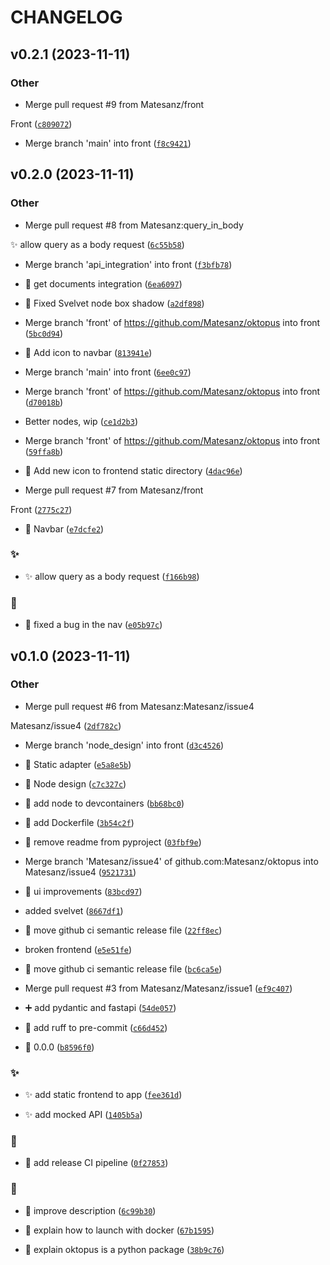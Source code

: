 # CHANGELOG



## v0.2.1 (2023-11-11)

### Other

* Merge pull request #9 from Matesanz/front

Front ([`c809072`](https://github.com/Matesanz/oktopus/commit/c8090726309ad3584286c4aa023b89647548688c))

* Merge branch &#39;main&#39; into front ([`f8c9421`](https://github.com/Matesanz/oktopus/commit/f8c94219fb4aa2bb8fc4b633219cd48753585cff))


## v0.2.0 (2023-11-11)

### Other

* Merge pull request #8 from Matesanz:query_in_body

✨ allow query as a body request ([`6c55b58`](https://github.com/Matesanz/oktopus/commit/6c55b58b86c515cdd23b10b40b265427ec8ffbbf))

* Merge branch &#39;api_integration&#39; into front ([`f3bfb78`](https://github.com/Matesanz/oktopus/commit/f3bfb7887dd89cf34e25097d1b632ba83943a13f))

* 🚧 get documents integration ([`6ea6097`](https://github.com/Matesanz/oktopus/commit/6ea6097ebd7d4a93679734cbb4abf3c5311e8d13))

* 💄 Fixed Svelvet node box shadow ([`a2df898`](https://github.com/Matesanz/oktopus/commit/a2df89802f8935d3abcfe00476bc82e9708f84d2))

* Merge branch &#39;front&#39; of https://github.com/Matesanz/oktopus into front ([`5bc0d94`](https://github.com/Matesanz/oktopus/commit/5bc0d94ad95ffa43580f68428b48f1b5758ac3cc))

* 💄 Add icon to navbar ([`813941e`](https://github.com/Matesanz/oktopus/commit/813941ebfd3de7938dae2f4ad7431695fe3acc96))

* Merge branch &#39;main&#39; into front ([`6ee0c97`](https://github.com/Matesanz/oktopus/commit/6ee0c97a5335e3409aefef4e9fbbfb194bc33a6d))

* Merge branch &#39;front&#39; of https://github.com/Matesanz/oktopus into front ([`d70018b`](https://github.com/Matesanz/oktopus/commit/d70018b6d31716dc184cb55f5e2acb3c496708d4))

* Better nodes, wip ([`ce1d2b3`](https://github.com/Matesanz/oktopus/commit/ce1d2b3e0e00167e1e7926211850663f72a4e8f6))

* Merge branch &#39;front&#39; of https://github.com/Matesanz/oktopus into front ([`59ffa8b`](https://github.com/Matesanz/oktopus/commit/59ffa8be33eb5bc762674ce206f655895bc25a93))

* 🍱 Add new icon to frontend static directory ([`4dac96e`](https://github.com/Matesanz/oktopus/commit/4dac96e24f74c2c155d912b70e899bb82b76b214))

* Merge pull request #7 from Matesanz/front

Front ([`2775c27`](https://github.com/Matesanz/oktopus/commit/2775c2729ec523e520950e673d9aacc5cc1ea195))

* 💄 Navbar ([`e7dcfe2`](https://github.com/Matesanz/oktopus/commit/e7dcfe2261d9c2a809b31331315201b1f5083cc8))

### ✨

* ✨ allow query as a body request ([`f166b98`](https://github.com/Matesanz/oktopus/commit/f166b980f31da8c840c40461b0931aa1a1ce3eeb))

### 🐛

* 🐛 fixed a bug in the nav ([`e05b97c`](https://github.com/Matesanz/oktopus/commit/e05b97c14048aba55e000d0888348a4bb4c13bb1))


## v0.1.0 (2023-11-11)

### Other

* Merge pull request #6 from Matesanz:Matesanz/issue4

Matesanz/issue4 ([`2df782c`](https://github.com/Matesanz/oktopus/commit/2df782cbd9dda3fe5af00f8277320c2599757bd1))

* Merge branch &#39;node_design&#39; into front ([`d3c4526`](https://github.com/Matesanz/oktopus/commit/d3c4526e1f32748aae2316594082df932ae66454))

* 🔧 Static adapter ([`e5a8e5b`](https://github.com/Matesanz/oktopus/commit/e5a8e5b43e34f5e9e8c9036ec068b1aa304a8a07))

* 🚧 Node design ([`c7c327c`](https://github.com/Matesanz/oktopus/commit/c7c327ca5e815bef2df879a71d8eabd28dd87b49))

* 🔧 add node to devcontainers ([`bb68bc0`](https://github.com/Matesanz/oktopus/commit/bb68bc06c76b53b1fa7aafba3706caeacfadf82c))

* 🔧 add Dockerfile ([`3b54c2f`](https://github.com/Matesanz/oktopus/commit/3b54c2f9a660bd0fbc3bf5207a10df2488a65906))

* 🔧 remove readme from pyproject ([`03fbf9e`](https://github.com/Matesanz/oktopus/commit/03fbf9e9cb06a857f35029cbcd25e1e696a28e61))

* Merge branch &#39;Matesanz/issue4&#39; of github.com:Matesanz/oktopus into Matesanz/issue4 ([`9521731`](https://github.com/Matesanz/oktopus/commit/95217314e399fe5b18fbf1f922ff0402e13129ae))

* 💄 ui improvements ([`83bcd97`](https://github.com/Matesanz/oktopus/commit/83bcd97ac22f70b9370edd24ce6760bedcdfd508))

* added svelvet ([`8667df1`](https://github.com/Matesanz/oktopus/commit/8667df10d55555b59cea9a992e9c3d8345e7f917))

* 🚚 move github ci semantic release file ([`22ff8ec`](https://github.com/Matesanz/oktopus/commit/22ff8ec6bc533b672a26212e08398c9f8ebcac3b))

* broken frontend ([`e5e51fe`](https://github.com/Matesanz/oktopus/commit/e5e51fe7db7d9f6c26dbe169d201705f0517f9fe))

* 🚚 move github ci semantic release file ([`bc6ca5e`](https://github.com/Matesanz/oktopus/commit/bc6ca5eebc7ed35b2e67e215b7d5f7a7dde78c1c))

* Merge pull request #3 from Matesanz/Matesanz/issue1 ([`ef9c407`](https://github.com/Matesanz/oktopus/commit/ef9c407cb968f6a512e25a12aac21d7df0f54c2e))

* ➕ add pydantic and fastapi ([`54de057`](https://github.com/Matesanz/oktopus/commit/54de057b4156cb18a3b645d2a483ee917b79d459))

* 🔧 add ruff to pre-commit ([`c66d452`](https://github.com/Matesanz/oktopus/commit/c66d452cd1021765f75753e6b490d22e335c5ffe))

* 🔖 0.0.0 ([`b8596f0`](https://github.com/Matesanz/oktopus/commit/b8596f03c9f982670a2aaa5a377f05f145fa94fd))

### ✨

* ✨ add static frontend to app ([`fee361d`](https://github.com/Matesanz/oktopus/commit/fee361d0370e29d81944c53cd029b5b97352f888))

* ✨ add mocked API ([`1405b5a`](https://github.com/Matesanz/oktopus/commit/1405b5aaa93e261e6751955510b9ca62bde9361f))

### 👷

* 👷 add release CI pipeline ([`0f27853`](https://github.com/Matesanz/oktopus/commit/0f27853b321dcaff150ae0fda175ab168f134f7d))

### 📝

* 📝 improve description ([`6c99b30`](https://github.com/Matesanz/oktopus/commit/6c99b303abb4055f60663a55c6d01d79b823d564))

* 📝 explain how to launch with docker ([`67b1595`](https://github.com/Matesanz/oktopus/commit/67b15958a5d26134e808b59103ee53b33384fef4))

* 📝 explain oktopus is a python package ([`38b9c76`](https://github.com/Matesanz/oktopus/commit/38b9c76133eb7e882b718f57a65ea0de17391557))
